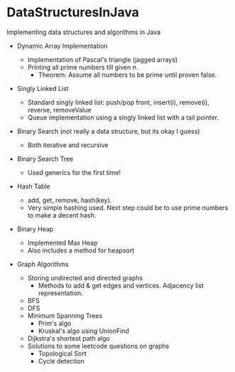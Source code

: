 # DataStructuresInJava
 Implementing data structures and algorithms in Java
 
* Dynamic Array Implementation
  * Implementation of Pascal's triangle (jagged arrays)
  * Printing all prime numbers till given n.
    * Theorem: Assume all numbers to be prime until proven false. 

* Singly Linked List
  * Standard singly linked list: push/pop front, insert(i), remove(i), reverse, removeValue
  * Queue implementation using a singly linked list with a tail pointer.

* Binary Search (not really a data structure, but its okay I guess)
  * Both iterative and recursive
  
* Binary Search Tree
  * Used generics for the first time!

* Hash Table
  * add, get, remove, hash(key).
  * Very simple hashing used. Next step could be to use prime numbers to make a decent hash.

* Binary Heap
  * Implemented Max Heap
  * Also includes a method for heapsort

* Graph Algorithms
  * Storing undirected and directed graphs
	* Methods to add & get edges and vertices. Adjacency list representation.
  * BFS
  * DFS
  * Minimum Spanning Trees
    * Prim's algo
    * Kruskal's algo using UnionFind
  * Dijkstra's shortest path algo
  * Solutions to some leetcode questions on graphs
    * Topological Sort
	* Cycle detection